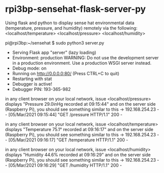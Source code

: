 # rpi3bp-sensehat-flask-server-py
Using flask and python to display sense hat environmental data (temperature, pressure, and humidity) remotely via the following:
<localhost/temperature>
<localhost/pressure>
<localhost/humidity>

pi@rpi3bp:~/sensehat $ sudo python3 server.py 

 * Serving Flask app "server" (lazy loading)
 * Environment: production
   WARNING: Do not use the development server in a production environment.
   Use a production WSGI server instead.
 * Debug mode: on
 * Running on http://0.0.0.0:80/ (Press CTRL+C to quit)
 * Restarting with stat
 * Debugger is active!
 * Debugger PIN: 193-365-982

in any client browser on your local network, issue <localhost/pressure> displays "Pressure 29.0inHg recorded at 09:15:44"
and on the server side (Raspberry Pi), you should see something similar to this ->
192.168.254.23 - - [05/Mar/2021 09:15:44] "GET /pressure HTTP/1.1" 200 -

in any client browser on your local network, issue <localhost/temperature> displays "Temperature 75.1° recorded at 09:16:17"
and on the server side (Raspberry Pi), you should see something similar to this ->
192.168.254.23 - - [05/Mar/2021 09:16:17] "GET /temperature HTTP/1.1" 200 -

in any client browser on your local network, issue <localhost/humidity> displays "Humidity 44.6% recorded at 09:16:29"
and on the server side (Raspberry Pi), you should see something similar to this ->
192.168.254.23 - - [05/Mar/2021 09:16:29] "GET /humidity HTTP/1.1" 200 -


